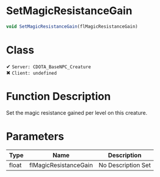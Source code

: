 # SetMagicResistanceGain
```js
void SetMagicResistanceGain(flMagicResistanceGain)
```
# Class
✔ `Server: CDOTA_BaseNPC_Creature`  
✖ `Client: undefined`  

# Function Description
Set the magic resistance gained per level on this creature.
# Parameters
Type|Name|Description
--|--|--
float|flMagicResistanceGain|No Description Set
